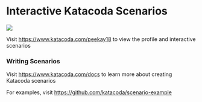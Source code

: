 # Interactive Katacoda Scenarios

[![](http://shields.katacoda.com/katacoda/peekay18/count.svg)](https://www.katacoda.com/peekay18 "Get your profile on Katacoda.com")

Visit https://www.katacoda.com/peekay18 to view the profile and interactive scenarios

### Writing Scenarios
Visit https://www.katacoda.com/docs to learn more about creating Katacoda scenarios

For examples, visit https://github.com/katacoda/scenario-example
